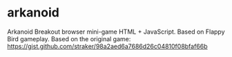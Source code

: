 # arkanoid
Arkanoid Breakout browser mini-game HTML + JavaScript. Based on Flappy Bird gameplay. Based on the original game: https://gist.github.com/straker/98a2aed6a7686d26c04810f08bfaf66b
